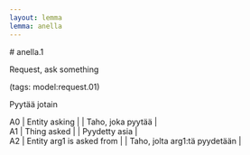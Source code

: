 ```yaml
---
layout: lemma
lemma: anella
---
```


<div class="sense">
# <span class="sensename">anella.1</span>

<span class="description">Request, ask something</span>

(tags: model:request.01)

<span class="description">Pyytää jotain</span>



A0 | Entity asking |   | Taho, joka pyytää |  
A1 | Thing asked |   | Pyydetty asia |  
A2 | Entity arg1 is asked from |   | Taho, jolta arg1:tä pyydetään |  

</div>


